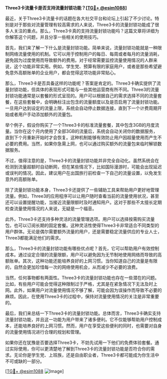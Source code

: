 **Three3卡流量卡是否支持流量封锁功能？[[TG💪+ @esim1088](https://t.me/s/esim1088)]**

最近，关于Three3卡流量卡的话题在各大社交平台和论坛上引起了不少讨论。特别是对于那些对流量管理有较高需求的人来说，Three3卡的流量封锁功能成了很多人关注的重点。那么，Three3卡真的支持流量封锁功能吗？这篇文章将详细为你解答这个问题，并且分享一些相关的使用技巧。

首先，我们来了解一下什么是流量封锁功能。简单来说，流量封锁功能就是一种限制网络流量使用的机制。它可以用于控制用户的每日、每周或者每月的流量消耗，避免因为过度使用而导致额外的费用。对于经常需要监控流量使用情况的人群来说，这个功能非常实用。例如，学生党、预算有限的家庭用户，或者是那些希望避免意外高额账单的企业用户，都会觉得这项功能非常贴心。

那么，Three3卡是否具备这样的功能呢？答案是肯定的。Three3卡确实提供了流量封锁功能，但具体的表现形式可能与一些其他运营商有所不同。Three3的流量封锁功能通常是以套餐的形式呈现的。用户可以根据自己的需求选择不同的流量套餐，在这些套餐中，会明确标注出包含的流量额度以及是否启用了流量封锁功能。一旦用户达到设定的流量上限，系统会自动停止数据连接，直到下一个计费周期开始或者用户手动添加额外的流量包。

举个例子，假设你购买了一个Three3卡的标准流量套餐，其中包含3GB的月度流量。当你在这个月内使用了全部3GB的流量后，系统会自动关闭你的数据服务，直到下个月重新开始时才会恢复。这种机制能够有效防止用户因超量使用而产生不必要的费用。当然，如果你急需上网，也可以通过购买额外的流量包来临时解锁数据服务。

不过，值得注意的是，Three3卡的流量封锁功能并非完全自动化。虽然系统会在检测到流量超额时自动断网，但在某些情况下，比如国际漫游时，可能会出现延迟或误判的情况。因此，建议用户在出国旅行前检查一下自己的流量设置，以免发生意外的高额账单。

除了流量封锁功能本身，Three3卡还提供了一些辅助工具来帮助用户更好地管理流量。例如，Three3的应用程序可以让用户随时查看当前的流量使用状况，甚至还可以设置提醒功能，当接近流量限额时及时通知用户。这对于那些不太擅长定期检查流量使用情况的人来说，无疑是一个福音。

此外，Three3卡还支持多种灵活的流量管理选项。用户可以选择按需购买流量包，也可以订阅长期的固定套餐。这种灵活性使得Three3卡非常适合不同类型的用户群体。无论是偶尔需要额外流量的用户，还是需要稳定流量供应的专业人士，Three3都能满足他们的需求。

那么，Three3卡的流量封锁功能有哪些优点呢？首先，它可以帮助用户有效控制成本。通过设定合理的流量限额，用户可以避免因为无节制地使用网络而导致的高额账单。其次，这种功能还能培养良好的上网习惯。当你知道自己的流量是有限的，自然会更加珍惜每一次的网络使用机会，从而减少不必要的浪费。

当然，任何事物都有两面性。Three3卡的流量封锁功能也存在一些潜在的问题。比如，有些用户可能会觉得这种限制过于严格，尤其是在紧急情况下无法及时上网。此外，如果用户对流量使用情况不够了解，可能会因为误操作而导致不必要的麻烦。因此，在使用Three3卡的过程中，保持对流量使用情况的关注是非常重要的。

最后，我们来总结一下Three3卡的流量封锁功能。总体而言，Three3卡确实支持流量封锁功能，并且这一功能为用户带来了诸多便利。它不仅能够帮助用户控制成本，还能培养良好的上网习惯。然而，用户在享受这些便利的同时，也需要对自身的流量使用情况进行合理的规划和管理。

如果你还在犹豫是否要选择Three3卡，不妨先试用一下他们的免费体验套餐。通过实际使用，你可以更清楚地了解到Three3卡的流量封锁功能是否符合你的需求。无论你是学生党、上班族，还是自由职业者，Three3卡都可能成为你生活中不可或缺的一部分。

[[TG💪+ @esim1088](https://t.me/s/esim1088) ![Image](https://i.postimg.cc/4NQfJmqS/Snipaste-2025-05-13-00-14-12.png)]